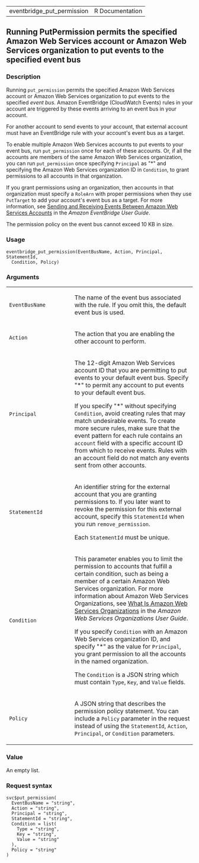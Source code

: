 <table style="width: 100%;">
<tbody>
<tr class="odd">
<td>eventbridge_put_permission</td>
<td style="text-align: right;">R Documentation</td>
</tr>
</tbody>
</table>

## Running PutPermission permits the specified Amazon Web Services account or Amazon Web Services organization to put events to the specified event bus

### Description

Running `put_permission` permits the specified Amazon Web Services
account or Amazon Web Services organization to put events to the
specified *event bus*. Amazon EventBridge (CloudWatch Events) rules in
your account are triggered by these events arriving to an event bus in
your account.

For another account to send events to your account, that external
account must have an EventBridge rule with your account's event bus as a
target.

To enable multiple Amazon Web Services accounts to put events to your
event bus, run `put_permission` once for each of these accounts. Or, if
all the accounts are members of the same Amazon Web Services
organization, you can run `put_permission` once specifying `Principal`
as "\*" and specifying the Amazon Web Services organization ID in
`Condition`, to grant permissions to all accounts in that organization.

If you grant permissions using an organization, then accounts in that
organization must specify a `RoleArn` with proper permissions when they
use `PutTarget` to add your account's event bus as a target. For more
information, see [Sending and Receiving Events Between Amazon Web
Services
Accounts](https://docs.aws.amazon.com/eventbridge/latest/userguide/eb-cross-account.html)
in the *Amazon EventBridge User Guide*.

The permission policy on the event bus cannot exceed 10 KB in size.

### Usage

    eventbridge_put_permission(EventBusName, Action, Principal, StatementId,
      Condition, Policy)

### Arguments

<table>
<colgroup>
<col style="width: 35%" />
<col style="width: 65%" />
</colgroup>
<tbody>
<tr class="odd">
<td><code
id="eventbridge_put_permission_:_EventBusName">EventBusName</code></td>
<td><p>The name of the event bus associated with the rule. If you omit
this, the default event bus is used.</p></td>
</tr>
<tr class="even">
<td><code id="eventbridge_put_permission_:_Action">Action</code></td>
<td><p>The action that you are enabling the other account to
perform.</p></td>
</tr>
<tr class="odd">
<td><code
id="eventbridge_put_permission_:_Principal">Principal</code></td>
<td><p>The 12-digit Amazon Web Services account ID that you are
permitting to put events to your default event bus. Specify "*" to
permit any account to put events to your default event bus.</p>
<p>If you specify "*" without specifying <code>Condition</code>, avoid
creating rules that may match undesirable events. To create more secure
rules, make sure that the event pattern for each rule contains an
<code>account</code> field with a specific account ID from which to
receive events. Rules with an account field do not match any events sent
from other accounts.</p></td>
</tr>
<tr class="even">
<td><code
id="eventbridge_put_permission_:_StatementId">StatementId</code></td>
<td><p>An identifier string for the external account that you are
granting permissions to. If you later want to revoke the permission for
this external account, specify this <code>StatementId</code> when you
run <code>remove_permission</code>.</p>
<p>Each <code>StatementId</code> must be unique.</p></td>
</tr>
<tr class="odd">
<td><code
id="eventbridge_put_permission_:_Condition">Condition</code></td>
<td><p>This parameter enables you to limit the permission to accounts
that fulfill a certain condition, such as being a member of a certain
Amazon Web Services organization. For more information about Amazon Web
Services Organizations, see <a
href="https://docs.aws.amazon.com/organizations/latest/userguide/orgs_introduction.html">What
Is Amazon Web Services Organizations</a> in the <em>Amazon Web Services
Organizations User Guide</em>.</p>
<p>If you specify <code>Condition</code> with an Amazon Web Services
organization ID, and specify "*" as the value for
<code>Principal</code>, you grant permission to all the accounts in the
named organization.</p>
<p>The <code>Condition</code> is a JSON string which must contain
<code>Type</code>, <code>Key</code>, and <code>Value</code>
fields.</p></td>
</tr>
<tr class="even">
<td><code id="eventbridge_put_permission_:_Policy">Policy</code></td>
<td><p>A JSON string that describes the permission policy statement. You
can include a <code>Policy</code> parameter in the request instead of
using the <code>StatementId</code>, <code>Action</code>,
<code>Principal</code>, or <code>Condition</code> parameters.</p></td>
</tr>
</tbody>
</table>

### Value

An empty list.

### Request syntax

    svc$put_permission(
      EventBusName = "string",
      Action = "string",
      Principal = "string",
      StatementId = "string",
      Condition = list(
        Type = "string",
        Key = "string",
        Value = "string"
      ),
      Policy = "string"
    )
